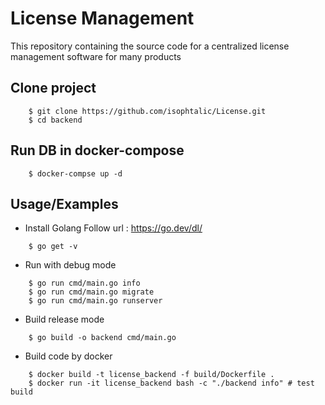 # License Management

This repository containing the source code for a centralized license management software for many products

## Clone project

```
    $ git clone https://github.com/isophtalic/License.git
    $ cd backend
```

## Run DB in docker-compose

```
    $ docker-compse up -d
```

## Usage/Examples

- Install Golang
    Follow url : https://go.dev/dl/

```
    $ go get -v
```

- Run with debug mode

```
    $ go run cmd/main.go info
    $ go run cmd/main.go migrate
    $ go run cmd/main.go runserver
```

- Build release mode

```
    $ go build -o backend cmd/main.go
```

- Build code by docker

```
    $ docker build -t license_backend -f build/Dockerfile .
    $ docker run -it license_backend bash -c "./backend info" # test build
```
